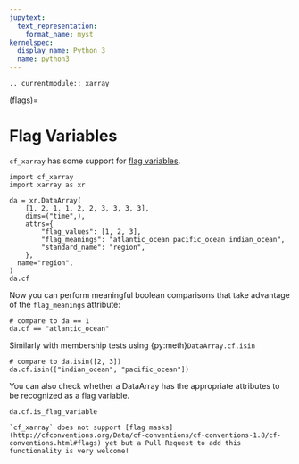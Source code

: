 ```yaml
---
jupytext:
  text_representation:
    format_name: myst
kernelspec:
  display_name: Python 3
  name: python3
---
```

```{eval-rst}
.. currentmodule:: xarray
```

(flags)=
# Flag Variables

`cf_xarray` has some support for [flag variables](http://cfconventions.org/Data/cf-conventions/cf-conventions-1.8/cf-conventions.html#flags).

```{code-cell}
import cf_xarray
import xarray as xr

da = xr.DataArray(
    [1, 2, 1, 1, 2, 2, 3, 3, 3, 3],
    dims=("time",),
    attrs={
        "flag_values": [1, 2, 3],
        "flag_meanings": "atlantic_ocean pacific_ocean indian_ocean",
        "standard_name": "region",
    },
  name="region",
)
da.cf
```

Now you can perform meaningful boolean comparisons that take advantage of the `flag_meanings` attribute:
```{code-cell}
# compare to da == 1
da.cf == "atlantic_ocean"
```

Similarly with membership tests using {py:meth}`DataArray.cf.isin`
```{code-cell}
# compare to da.isin([2, 3])
da.cf.isin(["indian_ocean", "pacific_ocean"])
```

You can also check whether a DataArray has the appropriate attributes to be recognized as a flag variable.
```{code-cell}
da.cf.is_flag_variable
```

```{tip}
`cf_xarray` does not support [flag masks](http://cfconventions.org/Data/cf-conventions/cf-conventions-1.8/cf-conventions.html#flags) yet but a Pull Request to add this functionality is very welcome!
```
